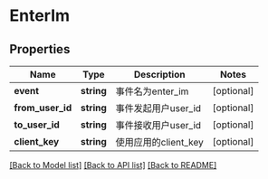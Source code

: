 # EnterIm

## Properties
Name | Type | Description | Notes
------------ | ------------- | ------------- | -------------
**event** | **string** | 事件名为enter_im | [optional] 
**from_user_id** | **string** | 事件发起用户user_id | [optional] 
**to_user_id** | **string** | 事件接收用户user_id | [optional] 
**client_key** | **string** | 使用应用的client_key | [optional] 

[[Back to Model list]](../../README.md#documentation-for-models) [[Back to API list]](../../README.md#documentation-for-api-endpoints) [[Back to README]](../../README.md)

